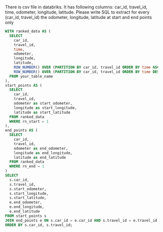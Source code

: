 There is  csv file in databriks.
It has following columns:
car_id, travel_id, time, odometer, longitude, latitude.
Please write SQL to extract 
for every  (car_id, travel_id)  the odometer, longitude, latitude at start and end points  only
```sql
WITH ranked_data AS (
  SELECT 
    car_id,
    travel_id,
    time,
    odometer,
    longitude,
    latitude,
    ROW_NUMBER() OVER (PARTITION BY car_id, travel_id ORDER BY time ASC) as rn_start,
    ROW_NUMBER() OVER (PARTITION BY car_id, travel_id ORDER BY time DESC) as rn_end
  FROM your_table_name
),
start_points AS (
  SELECT 
    car_id,
    travel_id,
    odometer as start_odometer,
    longitude as start_longitude,
    latitude as start_latitude
  FROM ranked_data
  WHERE rn_start = 1
),
end_points AS (
  SELECT 
    car_id,
    travel_id,
    odometer as end_odometer,
    longitude as end_longitude,
    latitude as end_latitude
  FROM ranked_data
  WHERE rn_end = 1
)
SELECT 
  s.car_id,
  s.travel_id,
  s.start_odometer,
  s.start_longitude,
  s.start_latitude,
  e.end_odometer,
  e.end_longitude,
  e.end_latitude
FROM start_points s
JOIN end_points e ON s.car_id = e.car_id AND s.travel_id = e.travel_id
ORDER BY s.car_id, s.travel_id;
```
